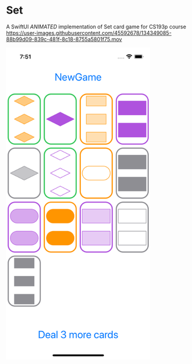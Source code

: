 # Set
A SwiftUI *ANIMATED* implementation of Set card game for CS193p course
https://user-images.githubusercontent.com/45592678/134349085-88b99d09-839c-481f-8c18-8755a5801f75.mov

<img src="./screenshot.png" alt="screenshot" width="390" height="844" align="center">

